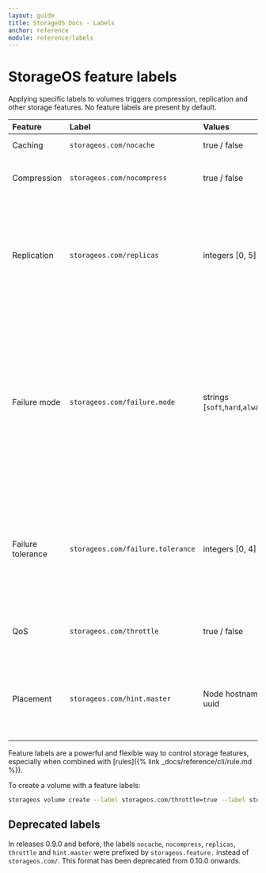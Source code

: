 ```yaml
---
layout: guide
title: StorageOS Docs - Labels
anchor: reference
module: reference/labels
---
```


# StorageOS feature labels

Applying specific labels to volumes triggers compression, replication and other
storage features. No feature labels are present by default.

| Feature           | Label                             | Values                             | Description                                                                                                                                  |
|:------------------|:----------------------------------|:-----------------------------------|:---------------------------------------------------------------------------------------------------------------------------------------------|
| Caching           | `storageos.com/nocache`           | true / false                       | Switches off caching.                                                                                                                        |
| Compression       | `storageos.com/nocompress`        | true / false                       | Switches off compression of data at rest and in transit.                                                                                     |
| Replication       | `storageos.com/replicas`          | integers [0, 5]                    | Replicates entire volume across nodes. Typically 1 replica is sufficient (2 copies of the data); more than 2 replicas is not recommended.    |
| Failure mode      | `storageos.com/failure.mode`      | strings [`soft`,`hard`,`alwayson`] | Soft failure mode works together with the failure tolerance. Hard is a mode where any loss in desired replicas count will mark volume as unavailable. AlwaysOn is a mode where as long as master is alive volume will be writable. |
| Failure tolerance | `storageos.com/failure.tolerance` | integers [0, 4]                    | Specifies how many failed replicas to tolerate, defaults to (Replicas - 1) if Replicas > 0, so if there are 2 replicas it will default to 1. |
| QoS               | `storageos.com/throttle`          | true / false                       | Deprioritizes traffic by reducing the rate of disk I/O, when true.                                                                           |
| Placement         | `storageos.com/hint.master`       | Node hostname or uuid              | Requests master volume placement on the specified node.  Will use another node if request can't be satisfied.                                |

Feature labels are a powerful and flexible way to control storage features,
especially when combined with [rules]({% link _docs/reference/cli/rule.md %}).

To create a volume with a feature labels:

```bash
storageos volume create --label storageos.com/throttle=true --label storageos.com/replicas=1 
```

## Deprecated labels

In releases 0.9.0 and before, the labels `nocache`, `nocompress`, `replicas`,
`throttle` and `hint.master` were prefixed by `storageos.feature.` instead of
`storageos.com/`. This format has been deprecated from 0.10.0 onwards.
